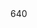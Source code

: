 <dec f='llvm/llvm/include/llvm/CodeGen/SelectionDAGNodes.h' l='2053' type='const llvm::MDNode *'/>
<use f='llvm/llvm/include/llvm/CodeGen/SelectionDAGNodes.h' l='2056' u='w' c='_ZN4llvm12MDNodeSDNodeC1EPKNS_6MDNodeE'/>
<use f='llvm/llvm/include/llvm/CodeGen/SelectionDAGNodes.h' l='2060' u='r' c='_ZNK4llvm12MDNodeSDNode5getMDEv'/>
<offset>640</offset>
